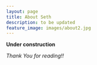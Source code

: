 ```yaml
---
layout: page
title: About Seth
description: to be updated
feature_image: images/about2.jpg
---
```


**Under construction** 

*Thank You for reading!!*
